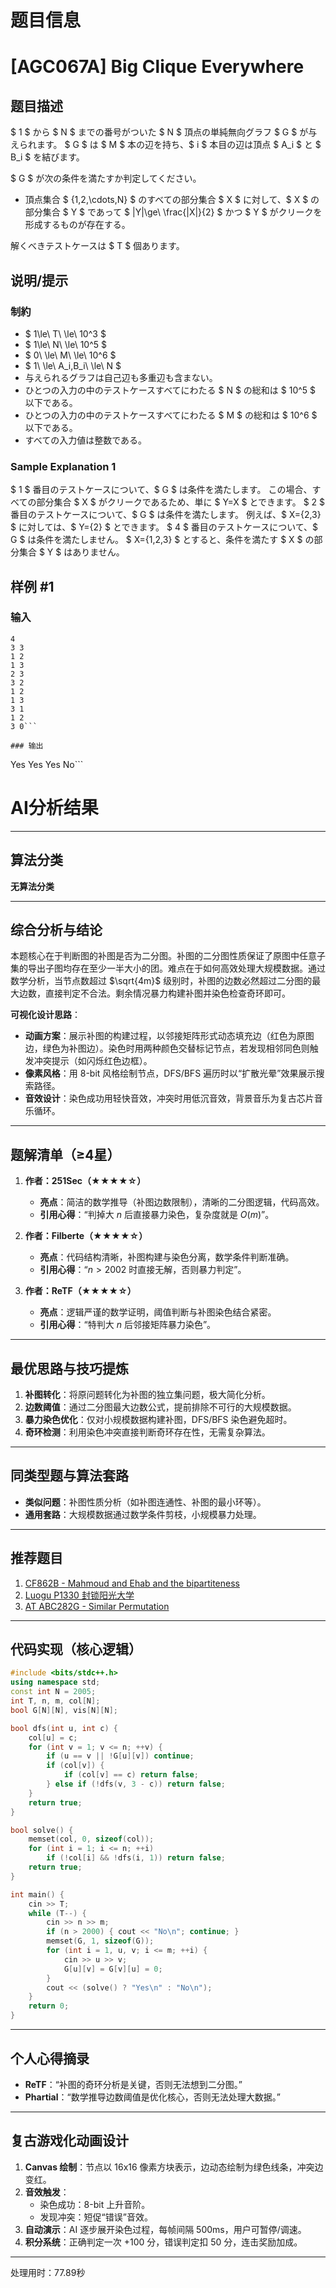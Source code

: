 # 题目信息

# [AGC067A] Big Clique Everywhere

## 题目描述

[problemUrl]: https://atcoder.jp/contests/agc067/tasks/agc067_a

$ 1 $ から $ N $ までの番号がついた $ N $ 頂点の単純無向グラフ $ G $ が与えられます。 $ G $ は $ M $ 本の辺を持ち、$ i $ 本目の辺は頂点 $ A_i $ と $ B_i $ を結びます。

$ G $ が次の条件を満たすか判定してください。

- 頂点集合 $ \{1,2,\cdots,N\} $ のすべての部分集合 $ X $ に対して、$ X $ の部分集合 $ Y $ であって $ |Y|\ge\ \frac{|X|}{2} $ かつ $ Y $ がクリークを形成するものが存在する。

解くべきテストケースは $ T $ 個あります。

## 说明/提示

### 制約

- $ 1\le\ T\ \le\ 10^3 $
- $ 1\le\ N\ \le\ 10^5 $
- $ 0\ \le\ M\ \le\ 10^6 $
- $ 1\ \le\ A_i,B_i\ \le\ N $
- 与えられるグラフは自己辺も多重辺も含まない。
- ひとつの入力の中のテストケースすべてにわたる $ N $ の総和は $ 10^5 $ 以下である。
- ひとつの入力の中のテストケースすべてにわたる $ M $ の総和は $ 10^6 $ 以下である。
- すべての入力値は整数である。

### Sample Explanation 1

$ 1 $ 番目のテストケースについて、$ G $ は条件を満たします。 この場合、すべての部分集合 $ X $ がクリークであるため、単に $ Y=X $ とできます。 $ 2 $ 番目のテストケースについて、$ G $ は条件を満たします。 例えば、$ X=\{2,3\} $ に対しては、$ Y=\{2\} $ とできます。 $ 4 $ 番目のテストケースについて、$ G $ は条件を満たしません。 $ X=\{1,2,3\} $ とすると、条件を満たす $ X $ の部分集合 $ Y $ はありません。

## 样例 #1

### 输入

```
4
3 3
1 2
1 3
2 3
3 2
1 2
1 3
3 1
1 2
3 0```

### 输出

```
Yes
Yes
Yes
No```

# AI分析结果



---

## 算法分类  
**无算法分类**

---

## 综合分析与结论  
本题核心在于判断图的补图是否为二分图。补图的二分图性质保证了原图中任意子集的导出子图均存在至少一半大小的团。难点在于如何高效处理大规模数据。通过数学分析，当节点数超过 $\sqrt{4m}$ 级别时，补图的边数必然超过二分图的最大边数，直接判定不合法。剩余情况暴力构建补图并染色检查奇环即可。

**可视化设计思路**：  
- **动画方案**：展示补图的构建过程，以邻接矩阵形式动态填充边（红色为原图边，绿色为补图边）。染色时用两种颜色交替标记节点，若发现相邻同色则触发冲突提示（如闪烁红色边框）。  
- **像素风格**：用 8-bit 风格绘制节点，DFS/BFS 遍历时以“扩散光晕”效果展示搜索路径。  
- **音效设计**：染色成功用轻快音效，冲突时用低沉音效，背景音乐为复古芯片音乐循环。  

---

## 题解清单（≥4星）  
1. **作者：251Sec（★★★★☆）**  
   - **亮点**：简洁的数学推导（补图边数限制），清晰的二分图逻辑，代码高效。  
   - **引用心得**：“判掉大 $n$ 后直接暴力染色，复杂度就是 $O(m)$”。  

2. **作者：Filberte（★★★★☆）**  
   - **亮点**：代码结构清晰，补图构建与染色分离，数学条件判断准确。  
   - **引用心得**：“$n>2002$ 时直接无解，否则暴力判定”。  

3. **作者：ReTF（★★★★☆）**  
   - **亮点**：逻辑严谨的数学证明，阈值判断与补图染色结合紧密。  
   - **引用心得**：“特判大 $n$ 后邻接矩阵暴力染色”。  

---

## 最优思路与技巧提炼  
1. **补图转化**：将原问题转化为补图的独立集问题，极大简化分析。  
2. **边数阈值**：通过二分图最大边数公式，提前排除不可行的大规模数据。  
3. **暴力染色优化**：仅对小规模数据构建补图，DFS/BFS 染色避免超时。  
4. **奇环检测**：利用染色冲突直接判断奇环存在性，无需复杂算法。  

---

## 同类型题与算法套路  
- **类似问题**：补图性质分析（如补图连通性、补图的最小环等）。  
- **通用套路**：大规模数据通过数学条件剪枝，小规模暴力处理。  

---

## 推荐题目  
1. [CF862B - Mahmoud and Ehab and the bipartiteness](https://codeforces.com/problemset/problem/862/B)  
2. [Luogu P1330 封锁阳光大学](https://www.luogu.com.cn/problem/P1330)  
3. [AT ABC282G - Similar Permutation](https://atcoder.jp/contests/abc282/tasks/abc282_g)  

---

## 代码实现（核心逻辑）  
```cpp
#include <bits/stdc++.h>
using namespace std;
const int N = 2005;
int T, n, m, col[N];
bool G[N][N], vis[N][N];

bool dfs(int u, int c) {
    col[u] = c;
    for (int v = 1; v <= n; ++v) {
        if (u == v || !G[u][v]) continue;
        if (col[v]) {
            if (col[v] == c) return false;
        } else if (!dfs(v, 3 - c)) return false;
    }
    return true;
}

bool solve() {
    memset(col, 0, sizeof(col));
    for (int i = 1; i <= n; ++i) 
        if (!col[i] && !dfs(i, 1)) return false;
    return true;
}

int main() {
    cin >> T;
    while (T--) {
        cin >> n >> m;
        if (n > 2000) { cout << "No\n"; continue; }
        memset(G, 1, sizeof(G));
        for (int i = 1, u, v; i <= m; ++i) {
            cin >> u >> v;
            G[u][v] = G[v][u] = 0;
        }
        cout << (solve() ? "Yes\n" : "No\n");
    }
    return 0;
}
```

---

## 个人心得摘录  
- **ReTF**：“补图的奇环分析是关键，否则无法想到二分图。”  
- **Phartial**：“数学推导边数阈值是优化核心，否则无法处理大数据。”  

---

## 复古游戏化动画设计  
1. **Canvas 绘制**：节点以 16x16 像素方块表示，边动态绘制为绿色线条，冲突边变红。  
2. **音效触发**：  
   - 染色成功：8-bit 上升音阶。  
   - 发现冲突：短促“错误”音效。  
3. **自动演示**：AI 逐步展开染色过程，每帧间隔 500ms，用户可暂停/调速。  
4. **积分系统**：正确判定一次 +100 分，错误判定扣 50 分，连击奖励加成。

---
处理用时：77.89秒